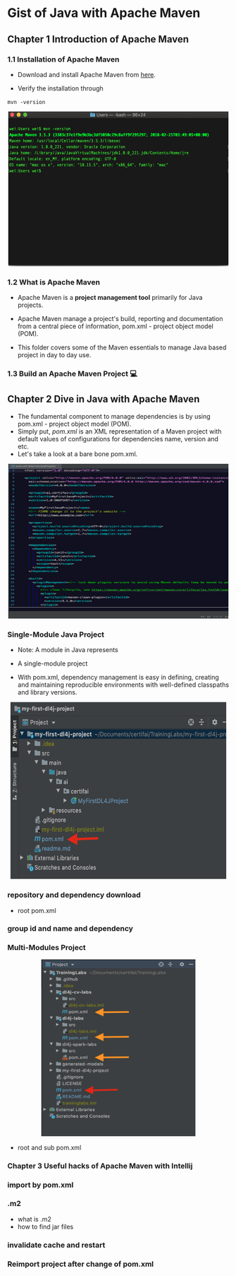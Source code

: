# Gist of Java with Apache Maven

## Chapter 1 Introduction of Apache Maven

### 1.1 Installation of Apache Maven 

- Download and install Apache Maven from [here](https://maven.apache.org/download.cgi).  

- Verify the installation through 
```
mvn -version
```
<p align="center">
  <img width="500" height="350" src="metadata/maven_0.png">
</p>  

### 1.2 What is Apache Maven

- Apache Maven is a **project management tool** primarily for Java projects. 

- Apache Maven manage a project's build, reporting and documentation from a central piece of information, pom.xml - project object model (POM). 

- This folder covers some of the Maven essentials to manage Java based project in day to day use.

### 1.3 Build an Apache Maven Project :computer: 



## Chapter 2 Dive in Java with Apache Maven

- The fundamental component to manage dependencies is by using pom.xml - project object model (POM). 
- Simply put, _pom.xml_ is an XML representation of a Maven project with default values of configurations for dependencies name, version and etc.  
- Let's take a look at a bare bone pom.xml.  

<p align="center">
  <img width="500" height="350" src="metadata/simplest_pom.png">
</p>  

### Single-Module Java Project

- Note:
  A module in Java represents 
  
- A single-module project 

- With pom.xml, dependency management is easy in defining, creating and maintaining reproducible environments with well-defined classpaths and library versions.

<p align="center">
  <img width="490" height="400" src="metadata/pom_1.png">
</p>  

### repository and dependency download

- root pom.xml


### group id and name and dependency


### Multi-Modules Project

<p align="center">
  <img width="350" height="400" src="metadata/pom_2.png">
</p>  


  - root and sub pom.xml
  
### Chapter 3 Useful hacks of Apache Maven with Intellij


### import by pom.xml

### .m2

- what is .m2
- how to find jar files

### invalidate cache and restart

### Reimport project after change of pom.xml


  
